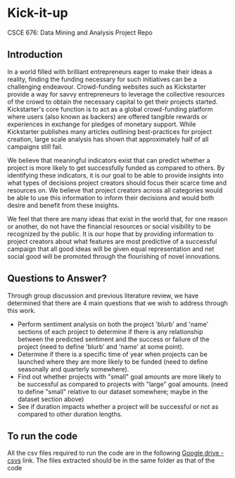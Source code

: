 # Kick-it-up
CSCE 676: Data Mining and Analysis Project Repo

## Introduction
In a world filled with brilliant entrepreneurs eager to make their ideas a reality, finding the funding necessary for such initiatives can be a challenging endeavour. Crowd-funding websites such as Kickstarter provide a way for savvy entrepreneurs to leverage the collective resources of the crowd to obtain the necessary capital to get their projects started. Kickstarter's core function is to act as a global crowd-funding platform where users (also known as backers) are offered tangible rewards or experiences in exchange for pledges of monetary support. While Kickstarter publishes many articles outlining best-practices for project creation, large scale analysis has shown that approximately half of all campaigns still fail.

We believe that meaningful indicators exist that can predict whether a project is more likely to get successfully funded as compared to others. By identifying these indicators, it is our goal to be able to provide insights into what types of decisions project creators should focus their scarce time and resources on. We believe that project creators across all categories would be able to use this information to inform their decisions and would both desire and benefit from these insights. 

We feel that there are many ideas that exist in the world that, for one reason or another, do not have the financial resources or social visibility to be recognized by the public. It is our hope that by providing information to project creators about what features are most predictive of a successful campaign that all good ideas will be given equal representation and net social good will be promoted through the flourishing of novel innovations. 

## Questions to Answer?
Through group discussion and previous literature review, we have determined that there are 4 main questions that we wish to address through this work. 
* Perform sentiment analysis on both the project 'blurb' and 'name' sections of each project to determine if there is any relationship between the predicted sentiment and the success or failure of the project (need to define 'blurb' and 'name' at some point). 
* Determine if there is a specific time of year when projects can be launched where they are more likely to be funded (need to define seasonally and quarterly somewhere). 
* Find out whether projects with "small" goal amounts are more likely to be successful as compared to projects with "large" goal amounts. (need to define "small" relative to our dataset somewhere; maybe in the dataset section above)
* See if duration impacts whether a project will be successful or not as compared to other duration lengths. 
## To run the code
All the csv files required to run the code are in the following
[Google drive - csvs](https://drive.google.com/file/d/1PG1ZG7ye1I1Q20npMgH-UQP4PccTQ_w6/view?usp=sharing) link. The files extracted should be in the same folder as that of the code

